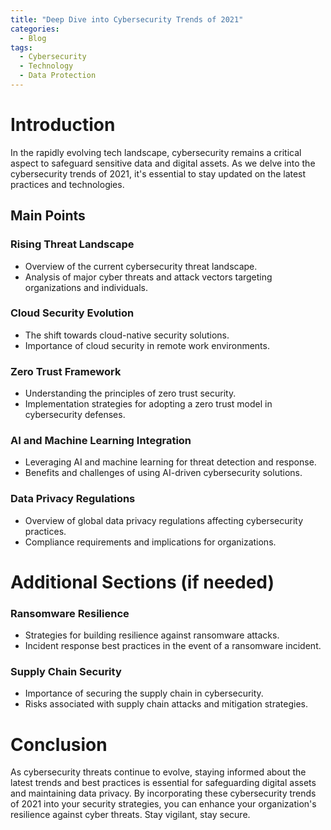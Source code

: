 ```yaml
---
title: "Deep Dive into Cybersecurity Trends of 2021"
categories:
  - Blog
tags:
  - Cybersecurity
  - Technology
  - Data Protection
---
```


# Introduction
In the rapidly evolving tech landscape, cybersecurity remains a critical aspect to safeguard sensitive data and digital assets. As we delve into the cybersecurity trends of 2021, it's essential to stay updated on the latest practices and technologies.

## Main Points
### Rising Threat Landscape
- Overview of the current cybersecurity threat landscape.
- Analysis of major cyber threats and attack vectors targeting organizations and individuals.

### Cloud Security Evolution
- The shift towards cloud-native security solutions.
- Importance of cloud security in remote work environments.

### Zero Trust Framework
- Understanding the principles of zero trust security.
- Implementation strategies for adopting a zero trust model in cybersecurity defenses.

### AI and Machine Learning Integration
- Leveraging AI and machine learning for threat detection and response.
- Benefits and challenges of using AI-driven cybersecurity solutions.

### Data Privacy Regulations
- Overview of global data privacy regulations affecting cybersecurity practices.
- Compliance requirements and implications for organizations.

# Additional Sections (if needed)
### Ransomware Resilience
- Strategies for building resilience against ransomware attacks.
- Incident response best practices in the event of a ransomware incident.

### Supply Chain Security
- Importance of securing the supply chain in cybersecurity.
- Risks associated with supply chain attacks and mitigation strategies.

# Conclusion
As cybersecurity threats continue to evolve, staying informed about the latest trends and best practices is essential for safeguarding digital assets and maintaining data privacy. By incorporating these cybersecurity trends of 2021 into your security strategies, you can enhance your organization's resilience against cyber threats. Stay vigilant, stay secure.
